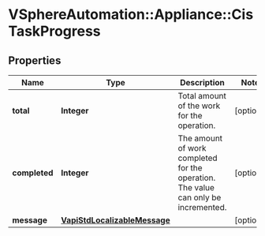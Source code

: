 # VSphereAutomation::Appliance::CisTaskProgress

## Properties
Name | Type | Description | Notes
------------ | ------------- | ------------- | -------------
**total** | **Integer** | Total amount of the work for the operation. | [optional] 
**completed** | **Integer** | The amount of work completed for the operation. The value can only be incremented. | [optional] 
**message** | [**VapiStdLocalizableMessage**](VapiStdLocalizableMessage.md) |  | [optional] 


